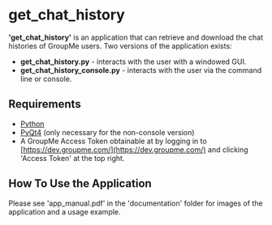 get_chat_history
=======
**'get_chat_history'** is an application that can retrieve and download the chat histories of GroupMe users. Two versions of the application exists:
* **get_chat_history.py** - interacts with the user with a windowed GUI.
* **get_chat_history_console.py** - interacts with the user via the command line or console.

Requirements
-------
* [Python](https://www.python.org/)
* [PyQt4](https://www.riverbankcomputing.com/software/pyqt/download) (only necessary for the non-console version)
* A GroupMe Access Token obtainable at by logging in to [https://dev.groupme.com/](https://dev.groupme.com/) and clicking 'Access Token' at the top right.

How To Use the Application
-------
Please see 'app_manual.pdf' in the 'documentation' folder for images of the application and a usage example.
